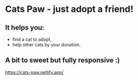 # Cats Paw - just adopt a friend!

##

## It helps you:

* find a cat to adopt,
* help other cats by your donation.

## A bit to sweet but fully responsive :)

https://cats-paw.netlify.app/
